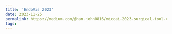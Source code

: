 ```yaml
---
title: 'EndoVis 2023'
date: 2023-11-25
permalink: https://medium.com/@han.john0816/miccai-2023-surgical-tool-challenge-3060c64ae5ad
tags:
---
```

